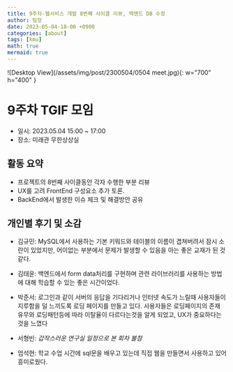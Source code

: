 ```yaml
---
title: 9주차-웹서비스 개발 8번째 사이클 리뷰, 백엔드 DB 수정
author: 팀장
date: 2023-05-04-18-00 +0900
categories: [about]
tags: [kmu]
math: true
mermaid: true
---
```


![Desktop View](/assets/img/post/2300504/0504 meet.jpg){: w="700" h="400" }

# 9주차 TGIF 모임

- 일시: 2023.05.04 15:00 ~ 17:00
- 장소: 미래관 무한상상실

## 활동 요약

- 프로젝트의 8번째 사이클동안 각자 수행한 부분 리뷰
- UX를 고려 FrontEnd 구성요소 추가 토론.
- BackEnd에서 발생한 이슈 체크 및 해결방안 공유

## 개인별 후기 및 소감

- 김규민: MySQL에서 사용하는 기본 키워드와 테이블의 이름이 겹쳐버려서 잠시 소란이 있었지만, 어이없는 부분에서 문제가 발생할 수 있음을 아는 좋은 교재가 된 것 같다.

- 김태윤: 백엔드에서 form data처리를 구현하며 관련 라이브러리를 사용하는 방법에 대해 학습할 수 있는 좋은 시간이었다.

- 박준서: 로그인과 같이 서버의 응답을 기다리거나 인터넷 속도가 느릴때 사용자들이 지루함을 덜 느끼도록 로딩 페이지를 만들고 있다. 사용자들은 로딩페이지의 존재 유무와 로딩패턴등에 따라 이탈율이 다르다는것을 알게 되었고, UX가 중요하다는 것을 느꼈다

- 서형빈: _갑작스러운 연구실 일정으로 본 회차 불참_

- 엄석현: 학교 수업 시간에 sql문을 배우고 있는데 직접 웹을 만들면서 사용하고 있어 흥미로웠다.
